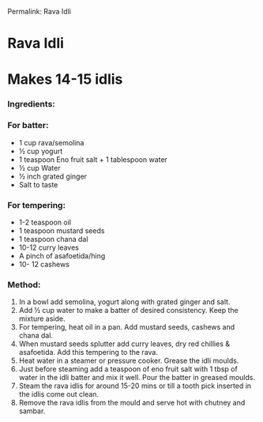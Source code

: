 Permalink: Rava Idli

# Rava Idli
# Makes 14-15 idlis

### Ingredients:

### For batter:
* 1 cup rava/semolina
* ½ cup yogurt
* 1 teaspoon Eno fruit salt + 1 tablespoon water
* ½ cup Water
* ½ inch grated ginger
* Salt to taste

### For tempering:
* 1-2 teaspoon oil
* 1 teaspoon mustard seeds
* 1 teaspoon chana dal
* 10-12 curry leaves
* A pinch of asafoetida/hing
* 10- 12 cashews

### Method: 
1. In a bowl add semolina, yogurt along with grated ginger and salt.
2. Add ½ cup water to make a batter of desired consistency. Keep the mixture aside.
3. For tempering, heat oil in a pan. Add mustard seeds, cashews and chana dal.
4. When mustard seeds splutter add curry leaves, dry red chillies & asafoetida. Add this tempering to the rava. 
5. Heat water in a steamer or pressure cooker. Grease the idli moulds.
6. Just before steaming add a teaspoon of eno fruit salt with 1 tbsp of water in the idli batter and mix it well. Pour the batter in greased moulds.
7. Steam the rava idlis for around 15-20 mins or till a tooth pick inserted in the idlis come out clean.
8. Remove the rava idlis from the mould and serve hot with chutney and sambar.
